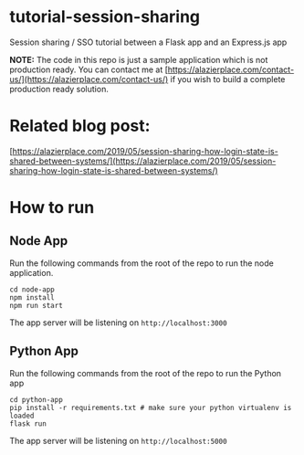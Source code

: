 # tutorial-session-sharing

Session sharing / SSO tutorial between a Flask app and an Express.js app

**NOTE:** The code in this repo is just a sample application which is not production ready. You can contact me at [https://alazierplace.com/contact-us/](https://alazierplace.com/contact-us/) if you wish to build a complete production ready solution.

# Related blog post:

[https://alazierplace.com/2019/05/session-sharing-how-login-state-is-shared-between-systems/](https://alazierplace.com/2019/05/session-sharing-how-login-state-is-shared-between-systems/)

# How to run

## Node App

Run the following commands from the root of the repo to run the node application.

```
cd node-app
npm install
npm run start
```

The app server will be listening on `http://localhost:3000`

## Python App

Run the following commands from the root of the repo to run the Python app

```
cd python-app
pip install -r requirements.txt # make sure your python virtualenv is loaded
flask run
```

The app server will be listening on `http://localhost:5000`
